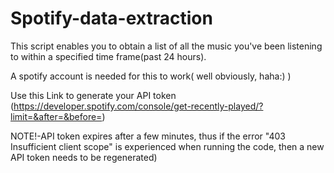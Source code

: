 # Spotify-data-extraction
This script enables you to obtain a list of all the music you've been listening to within a specified time frame(past 24 hours).

A spotify account is needed for this to work( well obviously, haha:)  )


Use this Link to generate your API token (https://developer.spotify.com/console/get-recently-played/?limit=&after=&before=)

NOTE!-API token expires after a few minutes, thus if the error "403  Insufficient client scope" is experienced when running the code, then a new API token needs to be regenerated)
